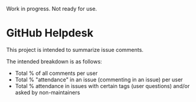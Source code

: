 
Work in progress.  Not ready for use.

# GitHub Helpdesk

This project is intended to summarize issue comments.

The intended breakdown is as follows:

* Total % of all comments per user
* Total % "attendance" in an issue (commenting in an issue) per user
* Total % attendance in issues with certain tags (user questions) and/or asked by non-maintainers

